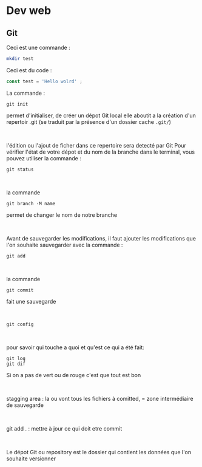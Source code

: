 # Dev web

## Git 

Ceci est une commande :
``` bash
mkdir test
````


Ceci est du code : 

```javascript
const test = 'Hello wolrd' ;
````

La commande :
````
git init
````
permet d'initialiser, de créer un dépot Git local
elle aboutit a la création d'un repertoir .git
(se traduit par la présence d'un dossier cache `.git/`)

&nbsp;

l'édition ou l'ajout de ficher dans ce repertoire sera detecté par Git
Pour vérifier l'état de votre dépot et du nom de la branche dans le terminal, vous pouvez utiliser la commande : 
````
git status
````
&nbsp;

la commande
```
git branch -M name
```
permet de changer le nom de notre branche

&nbsp;

Avant de sauvegarder les modifications, il faut ajouter les modifications que l'on souhaite sauvegarder avec la commande : 

````
git add
````



&nbsp;

la commande 
````
git commit
````
fait une sauvegarde


&nbsp;


```
git config
```

&nbsp;

pour savoir qui touche a quoi et qu'est ce qui a été fait: 
````
git log
git dif
````

Si on a pas de vert ou de rouge c'est que tout est bon

&nbsp;

stagging area : la ou vont tous les fichiers à comitted, = zone intermédiaire de sauvegarde

&nbsp;

git add . : mettre à jour ce qui doit etre commit

&nbsp;

Le dépot Git ou repository est le dossier qui contient les données que l'on souhaite versionner
